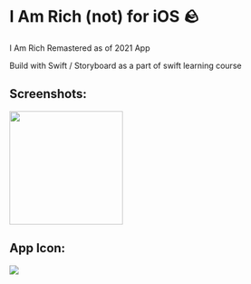 # I Am Rich (not) for iOS 🪨
I Am Rich Remastered as of 2021 App

Build with Swift / Storyboard as a part of swift learning course

## Screenshots:   
<img src="https://user-images.githubusercontent.com/23642847/113518059-8e486000-958c-11eb-90e5-a853fd370f15.png" width="200">

## App Icon:  
![](https://user-images.githubusercontent.com/23642847/113517710-5cce9500-958a-11eb-9043-4da1f141c266.png)
